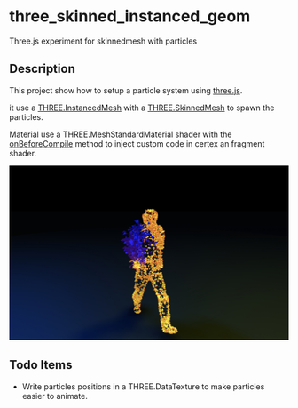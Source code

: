 # three_skinned_instanced_geom
Three.js experiment for skinnedmesh with particles

## Description
This project show how to setup a particle system using [three.js](https://threejs.org/).

it use a [THREE.InstancedMesh](https://threejs.org/docs/#api/en/objects/InstancedMesh) with a [THREE.SkinnedMesh](https://threejs.org/docs/#api/en/objects/SkinnedMesh) to spawn the particles. 

Material use a THREE.MeshStandardMaterial shader with the [onBeforeCompile](https://threejs.org/docs/#api/en/materials/Material) method to inject custom code in certex an fragment shader.

![preview](./images/preview.jpg)

## Todo Items

- Write particles positions in a THREE.DataTexture to make particles easier to animate.


